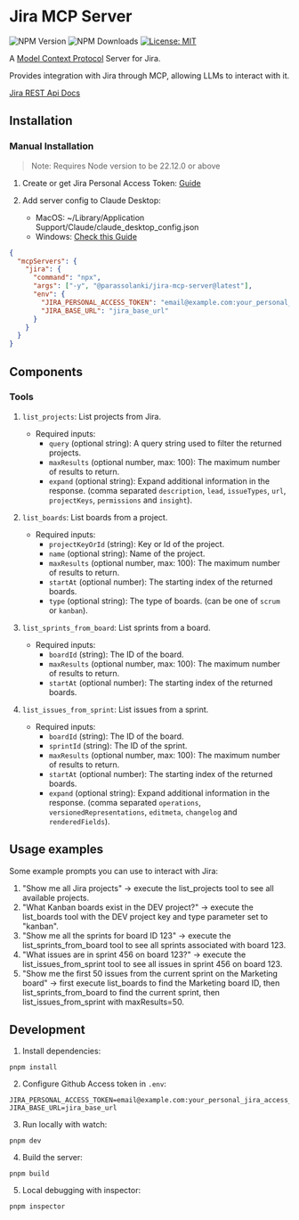 # Jira MCP Server

![NPM Version](https://img.shields.io/npm/v/%40parassolanki%2Fjira-mcp-server) ![NPM Downloads](https://img.shields.io/npm/dw/%40parassolanki%2Fjira-mcp-server) [![License: MIT](https://img.shields.io/badge/License-MIT-blue.svg)](https://opensource.org/licenses/MIT)

A [Model Context Protocol](https://github.com/modelcontextprotocol) Server for Jira.

Provides integration with Jira through MCP, allowing LLMs to interact with it.

[Jira REST Api Docs](https://developer.atlassian.com/server/jira/platform/rest)

## Installation

### Manual Installation

> Note: Requires Node version to be 22.12.0 or above

1. Create or get Jira Personal Access Token: [Guide](https://confluence.atlassian.com/enterprise/using-personal-access-tokens-1026032365.html)

2. Add server config to Claude Desktop:

   - MacOS: ~/Library/Application Support/Claude/claude_desktop_config.json
   - Windows: [Check this Guide](https://gist.github.com/feveromo/7a340d7795fca1ccd535a5802b976e1f)

```json
{
  "mcpServers": {
    "jira": {
      "command": "npx",
      "args": ["-y", "@parassolanki/jira-mcp-server@latest"],
      "env": {
        "JIRA_PERSONAL_ACCESS_TOKEN": "email@example.com:your_personal_jira_access_token",
        "JIRA_BASE_URL": "jira_base_url"
      }
    }
  }
}
```

## Components

### Tools

1.  `list_projects`: List projects from Jira.

    - Required inputs:
      - `query` (optional string): A query string used to filter the returned projects.
      - `maxResults` (optional number, max: 100): The maximum number of results to return.
      - `expand` (optional string): Expand additional information in the response. (comma separated `description`, `lead`, `issueTypes`, `url`, `projectKeys`, `permissions` and `insight`).

2.  `list_boards`: List boards from a project.

    - Required inputs:
      - `projectKeyOrId` (string): Key or Id of the project.
      - `name` (optional string): Name of the project.
      - `maxResults` (optional number, max: 100): The maximum number of results to return.
      - `startAt` (optional number): The starting index of the returned boards.
      - `type` (optional string): The type of boards. (can be one of `scrum` or `kanban`).

3.  `list_sprints_from_board`: List sprints from a board.

    - Required inputs:
      - `boardId` (string): The ID of the board.
      - `maxResults` (optional number, max: 100): The maximum number of results to return.
      - `startAt` (optional number): The starting index of the returned boards.

4.  `list_issues_from_sprint`: List issues from a sprint.

    - Required inputs:
      - `boardId` (string): The ID of the board.
      - `sprintId` (string): The ID of the sprint.
      - `maxResults` (optional number, max: 100): The maximum number of results to return.
      - `startAt` (optional number): The starting index of the returned boards.
      - `expand` (optional string): Expand additional information in the response. (comma separated `operations`, `versionedRepresentations`, `editmeta`, `changelog` and `renderedFields`).

## Usage examples

Some example prompts you can use to interact with Jira:

1. "Show me all Jira projects" → execute the list_projects tool to see all available projects.
2. "What Kanban boards exist in the DEV project?" → execute the list_boards tool with the DEV project key and type parameter set to "kanban".
3. "Show me all the sprints for board ID 123" → execute the list_sprints_from_board tool to see all sprints associated with board 123.
4. "What issues are in sprint 456 on board 123?" → execute the list_issues_from_sprint tool to see all issues in sprint 456 on board 123.
5. "Show me the first 50 issues from the current sprint on the Marketing board" → first execute list_boards to find the Marketing board ID, then list_sprints_from_board to find the current sprint, then list_issues_from_sprint with maxResults=50.

## Development

1. Install dependencies:

```shell
pnpm install
```

2. Configure Github Access token in `.env`:

```shell
JIRA_PERSONAL_ACCESS_TOKEN=email@example.com:your_personal_jira_access_token
JIRA_BASE_URL=jira_base_url
```

3. Run locally with watch:

```shell
pnpm dev
```

4. Build the server:

```shell
pnpm build
```

5. Local debugging with inspector:

```shell
pnpm inspector
```
